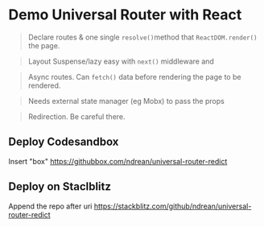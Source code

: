 # Demo Universal Router with React

> Declare routes & one single `resolve()`method that `ReactDOM.render()` the page.

> Layout Suspense/lazy easy with `next()` middleware and

> Async routes. Can `fetch()` data before rendering the page to be rendered.

> Needs external state manager (eg Mobx) to pass the props

> Redirection. Be careful there.

## Deploy Codesandbox

Insert "box"
https://githubbox.com/ndrean/universal-router-redict

## Deploy on Staclblitz

Append the repo after uri
https://stackblitz.com/github/ndrean/universal-router-redict
